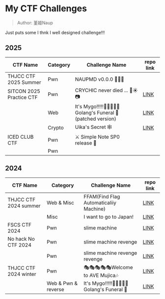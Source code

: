 # My CTF Challenges
> Author: 堇姬Naup

Just puts some I thnk I well designed challenge!!! 

## 2025
| CTF Name | Category | Challenge Name | repo link |
| - | - | - | - |
| THJCC CTF 2025 Summer	| Pwn | NAUPMD v0.0.0 📒📕📘 |  |
| SITCON 2025 Practice CTF	| Pwn | CRYCHIC never died ... 🌸☀️📷 | [LINK](https://github.com/Naupjjin/SITCON-2025-Challenge/tree/main/CRICHIC_never_died) |
| | Web | It's Mygo!!!!!🎤🎸🎸🥁🎸 Golang's Funeral 🎹 (patched version) | [LINK](https://github.com/Naupjjin/SITCON-2025-Challenge/tree/main/ItsMyGo_GolangFuneral) |
| | Crypto | Uika's Secret 🕸️ | [LINK](https://github.com/Naupjjin/SITCON-2025-Challenge/tree/main/UikaSecret) | 
| ICED CLUB CTF | Pwn | ⚔️ Simple Note SP0 release 👻 | | 
|               | Pwn |                                | |

## 2024
| CTF Name | Category | Challenge Name | repo link |
| - | - | - | - |
| THJCC CTF 2024 summer | Web & Misc | FFAM(Find Flag Automaticaliiy Machine) | [LINK](https://github.com/Naupjjin/THJCC-CTF-2024/tree/main/Web/FFAM) |
| | Misc | I want to go to Japan! | [LINK](https://github.com/Naupjjin/THJCC-CTF-2024/tree/main/OSINT/JAPAN) |
| FSCS CTF 2024 | Pwn | slime machine | [LINK](https://github.com/Naupjjin/My-CTF-challenge/tree/main/FSCS-CTF-2024/slime_machine) |
| No hack No CTF 2024 | Pwn | slime machine revenge | [LINK](https://github.com/Naupjjin/NHNC-CTF-challege/tree/main/slime_machine_revenge) |
| | Pwn | slime machine revenge revenge | [LINK](https://github.com/Naupjjin/NHNC-CTF-challege/tree/main/slime_revenge_revenge) |
| THJCC CTF 2024 winter | Pwn | 🎭🎭🎭🎭🎭Welcome to AVE Mujica🎶  | [LINK](https://github.com/Naupjjin/THJCC-CTF-2024-winter/tree/main/welcome-to-avemujica) |
| | Web & Pwn & reverse | It's Mygo!!!!!🎤🎸🎸🥁🎸 Golang's Funeral 🎹 | [LINK](https://github.com/Naupjjin/THJCC-CTF-2024-winter/tree/main/ItsMygo-GolangFuneral) |
